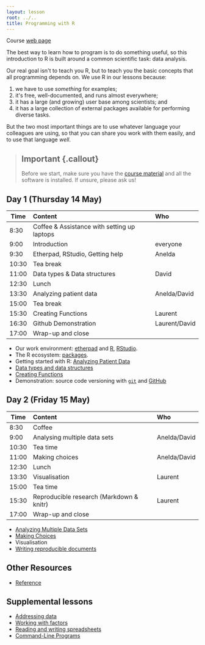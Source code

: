 ```yaml
---
layout: lesson
root: ../..
title: Programming with R
---
```


Course [web page](http://lgatto.github.io/2015-05-14-Stellenbosch/)

The best way to learn how to program is to do something useful,
so this introduction to R is built around a common scientific task:
data analysis.

Our real goal isn't to teach you R,
but to teach you the basic concepts that all programming depends on.
We use R in our lessons because:

1.  we have to use *something* for examples;
2.  it's free, well-documented, and runs almost everywhere;
3.  it has a large (and growing) user base among scientists; and
4.  it has a large collection of external packages available for
    performing diverse tasks.

But the two most important things are
to use whatever language your colleagues are using,
so that you can share you work with them easily,
and to use that language *well*.


> ## Important {.callout}
>
> Before we start, make sure you have the
> [course material](https://github.com/lgatto/2015-05-14-Stellenbosch/archive/master.zip) and all the software is installed. If
> unsure, please ask us!

## Day 1 (Thursday 14 May)

| Time | Content | Who |
|------|:--------|:----|
| 8:30 | 	Coffee & Assistance with setting up laptops	| | 
| 9:00 | 	Introduction  | everyone	| 
| 9:30 | 	Etherpad, RStudio, Getting help	 | Anelda |
| 10:30 | 	Tea break	| | 
| 11:00 | 	Data types & Data structures	| David|
| 12:30 | 	Lunch	|
| 13:30 | 	Analyzing patient data	| Anelda/David|
| 15:00 | 	Tea break	|
| 15:30 | 	Creating Functions	| Laurent|
| 16:30 | 	Github Demonstration	| Laurent/David|
| 17:00 | 	Wrap-up and close	| |


* Our work environment:
    [etherpad](https://etherpad.mozilla.org/vPC5h63b7A) and
    [R](motivation.html), [RStudio](01-supp-intro-rstudio.html).
* The R ecosystem: [packages](01-supp-intro-packages.html).
* Getting started with R: [Analyzing Patient Data](01-starting-with-data.html)
* [Data types and data structures](01-supp-data-structures.html)
* [Creating Functions](02-func-R.html)
* Demonstration: source code versioning with
  [`git`](http://www.git-scm.com/) and [GitHub](https://github.com/)

## Day 2 (Friday 15 May)

| Time | Content | Who |
|------|:--------|:----|
| 8:30 | 	Coffee	| |
| 9:00 | 	Analysing multiple data sets	| Anelda/David|
| 10:30 | 	Tea time| |
| 11:00 | 	Making choices|	Anelda/David|
| 12:30 | 	Lunch	| |
| 13:30 | 	Visualisation	| Laurent|
| 15:00 | 	Tea time	| | 
| 15:30 | 	Reproducible research (Markdown & knitr)	| Laurent|
| 17:00 | 	Wrap-up and close	| |



* [Analyzing Multiple Data Sets](03-loops-R.html)
* [Making Choices](04-cond.html)
* Visualisation
* [Writing reproducible documents](07-knitr-R.html)

## Other Resources

* [Reference](reference.html)

## Supplemental lessons

* [Addressing data](01-supp-addressing-data.html)
* [Working with factors](01-supp-factors.html)
* [Reading and writing spreadsheets](01-supp-read-write-csv.html)
* [Command-Line Programs](06-cmdline.html)
